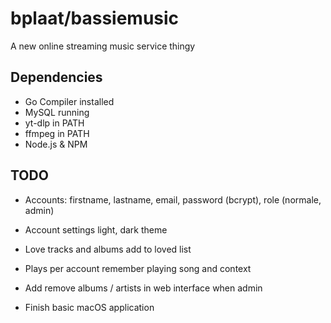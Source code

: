 # bplaat/bassiemusic
A new online streaming music service thingy

## Dependencies
- Go Compiler installed
- MySQL running
- yt-dlp in PATH
- ffmpeg in PATH
- Node.js & NPM

## TODO
- Accounts: firstname, lastname, email, password (bcrypt), role (normale, admin)
- Account settings light, dark theme
- Love tracks and albums add to loved list
- Plays per account remember playing song and context
- Add remove albums / artists in web interface when admin

- Finish basic macOS application
